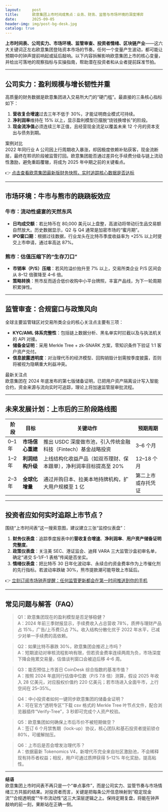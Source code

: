 ```yaml
---
layout:     post
title:      欧意集团上市时间成焦点：业务、财务、监管与市场环境的深度博弈
date:       2025-09-05
header-img: img/post-bg-desk.jpg
catalog: true
---
```


**上市时间表、公司实力、市场环境、监管审查、投资者情绪、区块链产业**——这六大关键词正左右欧意集团登陆资本市场的节奏。任何一个变量产生波动，都可能让预期中的钟声提前响起或延后敲响。以下内容拆解影响欧意集团上市的核心变量，并给出可落地的观察指标与实操指南，帮助潜在投资者和从业者提前踩准节拍。

---

## 公司实力：盈利规模与增长韧性并重

高质量的财务数据是欧意集团进入交易所大门的“硬门槛”。最直接的三条核心指标如下：

1. **营收复合增速**过去三年不低于 30%，才能证明商业模式可持续。  
2. **净利润率**维持在 15% 以上，显示盈利模型已摆脱“烧钱换增长”的阶段。  
3. **现金流净值**必须连续三年正值，且经营现金流足以覆盖未来 12 个月的资本支出与债务到期。

案例对比  
2022 年同行业 A 公司因上行周期收入暴涨，却因极度依赖补贴获客，现金流断层，最终在聆讯阶段被监管打回。欧意集团能否通过差异化手续费分级与链上流动性激励，避免重蹈覆辙，将成为 2025 年中期之前的关键看点。

👉 [点击查看欧意集团最新版财务快照，实时追踪核心数据是否达标](https://okxdog.com/)

---

## 市场环境：牛市与熊市的跷跷板效应

### 牛市：流动性盛宴的天然东风  
- **日均成交额**：若比特币在 80,000 美元以上盘整，高波动将带动衍生品交易额自然放大。历史数据显示，Q2 与 Q4 通常是加密市场的“蜜月期”。  
- **IPO窗口期**：根据过往数据，行业龙头在比特币季度收益率为 +25% 以上时提交上市申请，通过率高达 87%。

### 熊市：估值压缩下的“生存刀口”  
- **市销率（P/S）压缩**：若风险溢价抬升至 7% 以上，交易所类企业 P/S 区间会从 8–12 倍骤降至 4–6 倍。  
- **策略转换**：熊市反而适合低价收购中小平台牌照，丰富产品线，为下一轮周期积累弹性。

---

## 监管审查：合规窗口与政策风向

全球主要监管辖区对交易所类企业的核心关注点主要有三项：

- **KYC/AML 体系完整性**：包括链上数据分析、黑名单实时拦截以及与执法机关的 API 对接。  
- **储备金证明**：采用 Merkle Tree + zk-SNARK 方案，零知识条件下验证 1:1 客户资产兑付。  
- **信息披露透明度**：对治理代币的经济模型、回购销毁计划需按季度披露，否则将被视为隐瞒重大利益冲突。

最新关注点  
欧意集团在 2024 年底发布的第七版储备证明，已把用户资产隔离设计写入智能合约，资金来源与流向实时可追踪，理论上将加速监管层审批流程。  

---

## 未来发展计划：上市后的三阶段路线图

| 阶段 | 目标 | 关键动作 | 预期周期 |
|---|---|---|---|
| 0–1 年 | **市场信心重建** | 推出 USDC 深度做市池，引入传统金融科技（Fintech）基金战略投资 | 3–6 个月 |
| 1–2 年 | **利润结构升级** | 上线结构化收益产品（如双币理财、保本跟单），净利润率目标提高至 20% | 12–18 个月 |
| 2–3 年 | **全球化增量** | 通过并购日本、拉美本地持牌机构，扩大用户规模至 1 亿 | 第二上市或存托凭证 |

---

## 投资者应如何实时追踪上市节点？

围绕“上市时间表”这一搜索意图，建议建立三张“监控仪表盘”：

1. **财务仪表盘**：追踪季度报表中的**营收复合增速**、**净利润率**、**用户资产储备证明完整度**。  
2. **政策仪表盘**：关注美 SEC、港证监会、迪拜 VARA 三大监管沙盒初审名单，确定“递交 S-1/F-1 表格”传闻是否坐实。  
3. **情绪仪表盘**：把比特币 30 日年化波动率、永续合约资金费率作为上市催化剂的先行指标。若波动率跌破 30%，熊市提款潮可能导致上市延后。

👉 [立刻订阅市场钟声提醒：任何监管更新都会在第一时间推送到你的手机](https://okxdog.com/)

---

## 常见问题与解答（FAQ）

> Q1：欧意集团现在的盈利模型是否足够稳健？  
> A：2024 年前三季财报显示，手续费收入占总营收 78%，质押与理财产品占 15%，广告/上币费只占 7%。收入结构分散化优于 2022 年水平，已减少对单一手续费的高依赖。

> Q2：如果比特币暴跌 30%，欧意集团会推迟上市吗？  
> A：短期波动对审核流程影响有限，但若资金费率连续两周为负，市场深度下降会拖累交易量，估值谈判窗口会被迫后移 4–6 周。

> Q3：能否预估上市首日 CoinDesk 综合指数的基准市值？  
> A：按照 2024 年底同行估值中位数（P/S 7.8 倍）测算，假设 2025 年收入 28 亿美元，对应股权价值约 220 亿美元；若市场进入全面牛市，上行空间在 25–35%。

> Q4：中小投资者如何一键同步欧意集团的储备金证明？  
> A：可在官方“透明专区”下载 csv 格式的 Merkle Tree 叶节点文件，配合浏览器插件“Verify-Tree”，3 秒即可完成个人资产校验。

> Q5：欧意集团如何确保上市后币价不被短期做空？  
> A：签订 6 个月禁售期（lock-up）协议，核心团队和基石投资者提前锁仓 80%，可缓解抛压。

> Q6：上市后是否会增发治理代币？  
> A：依据最新 Tokenomics V4，新增代币完全来自社区激励池，不会稀释现有持币者权益；相反，用户可通过质押获得 5–12% 年化奖励，提高粘性。

---

**结语**  
欧意集团上市时间表不再只是一个“单点事件”，而是公司实力、监管节奏与市场情绪三方共振的结果。对投资者而言，关键是把每条公开信息映射到“稳定现金流”“合规透明度”“牛市流动性”这三大深层逻辑之上。保持定期复盘，将能在钟声敲响的前一刻，果断站在正确一侧。